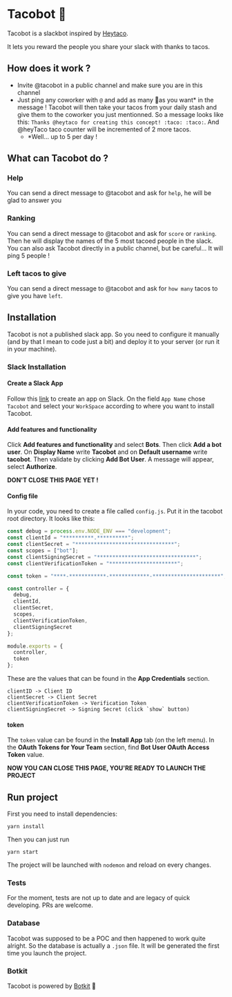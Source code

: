 # Tacobot 🌮

Tacobot is a slackbot inspired by [Heytaco](https://www.heytaco.chat/).

It lets you reward the people you share your slack with thanks to tacos.

## How does it work ?

- Invite @tacobot in a public channel and make sure you are in this channel
- Just ping any coworker with `@` and add as many 🌮as you want\* in the message ! Tacobot will then take your tacos from your daily stash and give them to the coworker you just mentionned. So a message looks like this: `Thanks @heytaco for creating this concept! :taco: :taco:`. And @heyTaco taco counter will be incremented of 2 more tacos.
  - \*Well... up to 5 per day !

## What can Tacobot do ?

### Help

You can send a direct message to @tacobot and ask for `help`, he will be glad to answer you

### Ranking

You can send a direct message to @tacobot and ask for `score` or `ranking`. Then he will display the names of the 5 most tacoed people in the slack. You can also ask Tacobot directly in a public channel, but be careful... It will ping 5 people !

### Left tacos to give

You can send a direct message to @tacobot and ask for `how many` tacos to give you have `left`.

## Installation

Tacobot is not a published slack app. So you need to configure it manually (and by that I mean to code just a bit) and deploy it to your server (or run it in your machine).

### Slack Installation

#### Create a Slack App

Follow this [link](https://api.slack.com/apps?new_app=1) to create an app on Slack. On the field `App Name` chose `Tacobot` and select your `WorkSpace` according to where you want to install Tacobot.

#### Add features and functionality

Click **Add features and functionality** and select **Bots**. Then click **Add a bot user**. On **Display Name** write **Tacobot** and on **Default username** write **tacobot**. Then validate by clicking **Add Bot User**. A message will appear, select **Authorize**.

**DON'T CLOSE THIS PAGE YET !**

#### Config file

In your code, you need to create a file called `config.js`. Put it in the tacobot root directory.
It looks like this:

```javascript
const debug = process.env.NODE_ENV === "development";
const clientId = "**********.**********";
const clientSecret = "********************************";
const scopes = ["bot"];
const clientSigningSecret = "********************************";
const clientVerificationToken = "**********************";

const token = "****-************-*************-**********************";

const controller = {
  debug,
  clientId,
  clientSecret,
  scopes,
  clientVerificationToken,
  clientSigningSecret
};

module.exports = {
  controller,
  token
};
```

These are the values that can be found in the **App Credentials** section.

```
clientID -> Client ID
clientSecret -> Client Secret
clientVerificationToken -> Verification Token
clientSigningSecret -> Signing Secret (click `show` button)
```

#### token

The `token` value can be found in the **Install App** tab (on the left menu). In the **OAuth Tokens for Your Team** section, find **Bot User OAuth Access Token** value.

**NOW YOU CAN CLOSE THIS PAGE, YOU'RE READY TO LAUNCH THE PROJECT**

## Run project

First you need to install dependencies:

```shell
yarn install
```

Then you can just run

```shell
yarn start
```

The project will be launched with `nodemon` and reload on every changes.

### Tests

For the moment, tests are not up to date and are legacy of quick developing.
PRs are welcome.

### Database

Tacobot was supposed to be a POC and then happened to work quite alright. So the database is actually a `.json` file. It will be generated the first time you launch the project.

### Botkit

Tacobot is powered by [Botkit](https://botkit.ai/) 🚀
